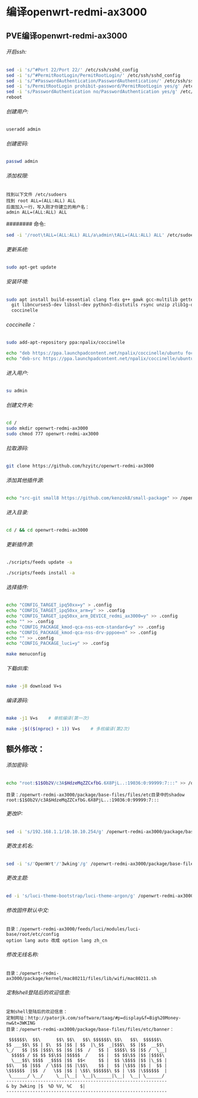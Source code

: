 # 编译openwrt-redmi-ax3000
## PVE编译openwrt-redmi-ax3000
###### 开启ssh:
```sh
sed -i 's/^#Port 22/Port 22/' /etc/ssh/sshd_config
sed -i 's/^#PermitRootLogin/PermitRootLogin/' /etc/ssh/sshd_config
sed -i 's/^#PasswordAuthentication/PasswordAuthentication/' /etc/ssh/sshd_config
sed -i 's/PermitRootLogin prohibit-password/PermitRootLogin yes/g' /etc/ssh/sshd_config
sed -i 's/PasswordAuthentication no/PasswordAuthentication yes/g' /etc/ssh/sshd_config
reboot
```
###### 创建用户:
```sh
useradd admin
```
###### 创建密码:
```sh
passwd admin
```
###### 添加权限:
```
找到以下文件 /etc/sudoers 
找到 root	ALL=(ALL:ALL) ALL
后面加入一行，写入刚才你建立的用户名：
admin ALL=(ALL:ALL) ALL
```
######## 命令:
```sh
sed -i '/root\tALL=(ALL:ALL) ALL/a\admin\tALL=(ALL:ALL) ALL' /etc/sudoers
```
###### 更新系统:
```sh
sudo apt-get update
```
###### 安装环境:
```sh
sudo apt install build-essential clang flex g++ gawk gcc-multilib gettext \
  git libncurses5-dev libssl-dev python3-distutils rsync unzip zlib1g-dev \
  coccinelle
```
###### coccinelle：
```sh
sudo add-apt-repository ppa:npalix/coccinelle
```
```sh
echo "deb https://ppa.launchpadcontent.net/npalix/coccinelle/ubuntu focal main" > /etc/apt/sources.list.d/coccinelle.list
echo "deb-src https://ppa.launchpadcontent.net/npalix/coccinelle/ubuntu focal main" >> /etc/apt/sources.list.d/coccinelle.list
```
###### 进入用户:
```sh
su admin
```
###### 创建文件夹:
```sh
cd /
sudo mkdir openwrt-redmi-ax3000
sudo chmod 777 openwrt-redmi-ax3000
```
###### 拉取源码:
```sh
git clone https://github.com/hzyitc/openwrt-redmi-ax3000
```
###### 添加其他插件源:
```sh
echo "src-git small8 https://github.com/kenzok8/small-package" >> /openwrt-redmi-ax3000/feeds.conf.default
```
###### 进入目录:
```sh
cd / && cd openwrt-redmi-ax3000
```
###### 更新插件源:
```sh
./scripts/feeds update -a
```
```sh
./scripts/feeds install -a
```
###### 选择插件:
```sh
echo "CONFIG_TARGET_ipq50xx=y" > .config
echo "CONFIG_TARGET_ipq50xx_arm=y" >> .config
echo "CONFIG_TARGET_ipq50xx_arm_DEVICE_redmi_ax3000=y" >> .config
echo "" >> .config
echo "CONFIG_PACKAGE_kmod-qca-nss-ecm-standard=y" >> .config
echo "CONFIG_PACKAGE_kmod-qca-nss-drv-pppoe=n" >> .config
echo "" >> .config
echo "CONFIG_PACKAGE_luci=y" >> .config
```
```sh
make menuconfig
```
###### 下载dll库:
```sh
make -j8 download V=s
```
###### 编译源码:
```sh
make -j1 V=s	# 单核编译(第一次)
```
```sh
make -j$(($(nproc) + 1)) V=s	# 多核编译(第2次)
```

## 额外修改：
###### 添加密码:
```sh
echo "root:$1$Ob2V/c3A$HdzeMqZZCxfbG.6X8PjL..:19036:0:99999:7:::" >> /openwrt-redmi-ax3000/package/base-files/files/etc/shadow
```
```
目录：/openwrt-redmi-ax3000/package/base-files/files/etc目录中的shadow
root:$1$Ob2V/c3A$HdzeMqZZCxfbG.6X8PjL..:19036:0:99999:7:::
```
###### 更改IP:
```sh
sed -i 's/192.168.1.1/10.10.10.254/g' /openwrt-redmi-ax3000/package/base-files/files/bin/config_generate
```
###### 更改主机名:
```sh
sed -i 's/'OpenWrt'/'3wking'/g' /openwrt-redmi-ax3000/package/base-files/files/bin/config_generate
```
###### 更改主题:
```sh
ed -i 's/luci-theme-bootstrap/luci-theme-argon/g' /openwrt-redmi-ax3000/feeds/luci/collections/luci/Makefile
```
###### 修改固件默认中文:
```
目录：/openwrt-redmi-ax3000/feeds/luci/modules/luci-base/root/etc/config
option lang auto 改成 option lang zh_cn
```
###### 修改无线名称:
```
目录：/openwrt-redmi-ax3000/package/kernel/mac80211/files/lib/wifi/mac80211.sh
```
###### 定制shell登陆后的欢迎信息:
```
定制shell登陆后的欢迎信息：
定制网址：http://patorjk.com/software/taag/#p=display&f=Big%20Money-nw&t=3WKING
目录：/openwrt-redmi-ax3000/package/base-files/files/etc/banner：

```
```
 $$$$$$\  $$\      $$\ $$\   $$\ $$$$$$\ $$\   $$\  $$$$$$\  
$$ ___$$\ $$ | $\  $$ |$$ | $$  |\_$$  _|$$$\  $$ |$$  __$$\ 
\_/   $$ |$$ |$$$\ $$ |$$ |$$  /   $$ |  $$$$\ $$ |$$ /  \__|
  $$$$$ / $$ $$ $$\$$ |$$$$$  /    $$ |  $$ $$\$$ |$$ |$$$$\ 
  \___$$\ $$$$  _$$$$ |$$  $$<     $$ |  $$ \$$$$ |$$ |\_$$ |
$$\   $$ |$$$  / \$$$ |$$ |\$$\    $$ |  $$ |\$$$ |$$ |  $$ |
\$$$$$$  |$$  /   \$$ |$$ | \$$\ $$$$$$\ $$ | \$$ |\$$$$$$  |
 \______/ \__/     \__|\__|  \__|\______|\__|  \__| \______/ 
-------------------------------------------------------------
& by 3wking |$	%D %V, %C	$|    
-------------------------------------------------------------
```